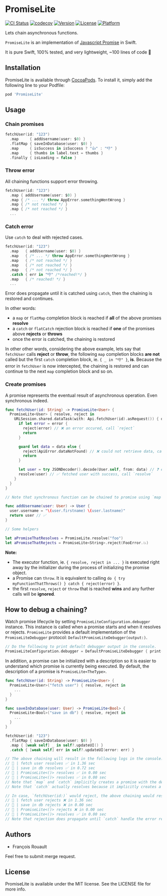 # PromiseLite

[![CI Status](https://travis-ci.com/frouo/promise-lite.svg?branch=master)](https://travis-ci.com/github/frouo/promise-lite)
[![codecov](https://codecov.io/gh/frouo/promise-lite/branch/master/graph/badge.svg)](https://codecov.io/gh/frouo/promise-lite)
[![Version](https://img.shields.io/cocoapods/v/PromiseLite.svg?style=flat)](https://cocoapods.org/pods/PromiseLite)
[![License](https://img.shields.io/cocoapods/l/PromiseLite.svg?style=flat)](https://cocoapods.org/pods/PromiseLite)
[![Platform](https://img.shields.io/cocoapods/p/PromiseLite.svg?style=flat)](https://cocoapods.org/pods/PromiseLite)

Lets chain asynchronous functions.

`PromiseLite` is an implementation of [Javascript Promise](https://developer.mozilla.org/en-US/docs/Web/JavaScript/Reference/Global_Objects/Promise) in Swift.

It is pure Swift, 100% tested, and very lightweight, ~100 lines of code 🌱

## Installation

PromiseLite is available through [CocoaPods](https://cocoapods.org). To install it, simply add the following line to your Podfile:

```ruby
pod 'PromiseLite'
```

## Usage

### Chain promises

```swift
fetchUser(id: "123")
  .map     { addUsername(user: $0) }
  .flatMap { saveInDatabase(user: $0) }
  .map     { isSuccess in isSuccess ? "👍" : "👎" }
  .map     { thumbs in label.text = thumbs }
  .finally { isLoading = false }
```

### Throw error

All chaining functions support error throwing.

```swift
fetchUser(id: "123")
  .map { addUsername(user: $0) }
  .map { /* ... */ throw AppError.somethingWentWrong }
  .map { /* not reached */ }
  .map { /* not reached */ }
  ...
```

### Catch error

Use `catch` to deal with rejected cases.

```swift
fetchUser(id: "123")
  .map   { addUsername(user: $0) }
  .map   { /* ... */ throw AppError.somethingWentWrong }
  .map   { /* not reached */ }
  .map   { /* not reached */ }
  .map   { /* not reached */ }
  .catch { err in "👎" /*reached!*/ }
  .map   { /* reached! */ }
  ...
```

Error does propagate until it is catched using `catch`, then the chaining is restored and continues.

In other words:

- a `map` or `flatMap` completion block is reached if **all** of the above promises **resolve**
- a `catch` or `flatCatch` rejection block is reached if **one** of the promises above **rejects** or **throws**
- once the error is catched, the chaining is restored

In other other words, considering the above example, lets say that `fetchUser` calls **reject** or **throw**, the following `map` completion blocks **are not** called but the first `catch` completion block, ie. `{ _ in "👎" }`, **is**. Because the error in `fetchUser` is now intercepted, the chaining is restored and can continue to the next `map` completion block and so on.

### Create promises

A promise represents the eventual result of asynchronous operation. Even synchronous indeed.

```swift
func fetchUser(id: String) -> PromiseLite<User> {
  PromiseLite<User> { resolve, reject in
    URLSession.shared.dataTask(with: Api.fetchUser(id).asRequest()) { data, response, error in
      if let error = error {
        reject(error) // ❌ an error occured, call `reject`
        return
      }

      guard let data = data else {
        reject(ApiError.dataNotFound) // ❌ could not retrieve data, call `reject` with an error
        return
      }

      let user = try JSONDecoder().decode(User.self, from: data) // ❓ executor can throw so call `try` peacefully, no need to call `reject`
      resolve(user) // ✅ fetched user with success, call `resolve`
    }
  }
}

// Note that synchronous function can be chained to promise using `map`.

func addUsername(user: User) -> User {
  user.username = "\(user.firstname) \(user.lastname)"
  return user // ✅
}

// Some helpers

let aPromiseThatResolves = PromiseLite.resolve("foo")
let aPromiseThatRejects = PromiseLite<String>.reject(FooError.💥)
```

**Note:**

- The executor function, ie. `{ resolve, reject in ... }` is executed right away by the initializer during the process of initializing the promise object.
- a Promise can `throw`. It is equivalent to calling `do { try myFunctionThatThrows() } catch { reject(error) }`.
- the first `resolve`, `reject` or `throw` that is reached **wins** and any further calls will be **ignored**.

## How to debug a chaining?

Watch promise lifecycle by setting `PromiseLiteConfiguration.debugger` instance. This instance is called when a promise starts and when it resolves or rejects. `PromiseLite` provides a default implementation of the `PromiseLiteDebugger` protocol: `DefaultPromiseLiteDebugger(output:)`.

```swift
// Do the following to print default debugger output in the console.
PromiseLiteConfiguration.debugger = DefaultPromiseLiteDebugger { print($0) }
```

In addition, a promise can be initialized with a description so it is easier to understand which promise is currently being executed. By default, the description of a promise is `PromiseLite<TheType>`.

```swift
func fetchUser(id: String) -> PromiseLite<User> {
  PromiseLite<User>("fetch user") { resolve, reject in
    ...
  }
}

func saveInDatabase(user: User) -> PromiseLite<Bool> {
  PromiseLite<Bool>("save in db") { resolve, reject in
    ...
  }
}

fetchUser(id: "123")
  .flatMap { saveInDatabase(user: $0) }
  .map { [weak self] _ in self?.updateUI() }
  .catch { [weak self] err in self?.updateUI(error: err) }

// The above chaining will result in the following logs in the console:
// 🔗 | fetch user resolves ✅ in 1.36 sec
// 🔗 | save in db resolves ✅ in 0.72 sec
// 🔗 | PromiseLite<()> resolves ✅ in 0.00 sec
// 🔗 | PromiseLite<()> resolves ✅ in 0.00 sec
// Note that `map` and `catch` implicitly creates a promise with the default description. Since `updateUI` is a function that returns void, the type's value of the implicity created promise is `()`.
// Note that `catch` actually resolves because it implicitly creates a promise that resolves regardless of whether the previous promise resolved or rejected.

// In case, `fetchUser(id:)` would reject, the above chaining would result in the following logs in the console:
// 🔗 | fetch user rejects ❌ in 1.36 sec
// 🔗 | save in db rejects ❌ in 0.00 sec
// 🔗 | PromiseLite<()> rejects ❌ in 0.00 sec
// 🔗 | PromiseLite<()> resolves ✅ in 0.00 sec
// Note that rejection does propagate until `catch` handle the error returning a promise that resolves.
```

## Authors

- François Rouault

Feel free to submit merge request.

## License

PromiseLite is available under the MIT license. See the LICENSE file for more info.
